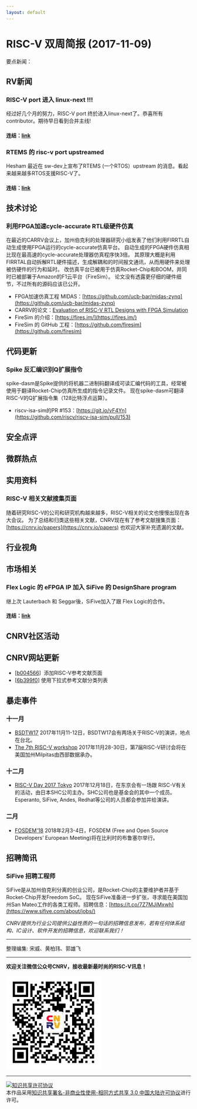 ```yaml
---
layout: default
---
```


# RISC-V 双周简报 (2017-11-09)

要点新闻：


## RV新闻

### RISC-V port 进入 linux-next !!!
经过好几个月的努力，RISC-V port 终於进入linux-next了。恭喜所有contributor。期待早日看到合并主线!

#### 连结：[link](https://lkml.org/lkml/2017/10/31/850) 

### RTEMS 的 risc-v port upstreamed
Hesham 最近在 sw-dev上宣布了RTEMS (一个RTOS）upstream 的消息。看起来越来越多RTOS支援RISC-V了。

#### 连结：[link](https://groups.google.com/a/groups.riscv.org/d/msgid/sw-dev/45FC13E809C9A942BC515F7A1E7E7D7AFAB02AF4%40sjsrvexchmbx2.microsemi.net)

## 技术讨论

### 利用FPGA加速cycle-accurate RTL级硬件仿真
在最近的CARRV会议上，加州伯克利的处理器研究小组发表了他们利用FIRRTL自动生成使用FPGA运行的cycle-accurate仿真平台。
自动生成的FPGA硬件仿真相比现在最高速的cycle-accurate处理器仿真程序快3倍。
其原理大概是利用FIRRTAL自动拆解RTL硬件描述，生成解耦和的时间报文通讯，从而用硬件来处理被仿硬件的行为和延时。
改仿真平台已被用于仿真Rocket-Chip和BOOM，并同时已被部署于Amazon的F1云平台（FireSim）。
论文没有透露更仔细的硬件细节，不过所有的源码应该已公开。

- FPGA加速仿真工程 MIDAS：[https://github.com/ucb-bar/midas-zynq](https://github.com/ucb-bar/midas-zynq)
- CARRV的论文：[Evaluation of RISC-V RTL Designs with FPGA Simulation](https://carrv.github.io/papers/kim-midas-carrv2017.pdf)
- FireSim 的介绍：[https://fires.im/](https://fires.im/)
- FireSim 的 GitHub 工程：[https://github.com/firesim](https://github.com/firesim)

## 代码更新

### Spike 反汇编识别Q扩展指令
spike-dasm是Spike提供的将机器二进制码翻译成可读汇编代码的工具，经常被使用于翻译Rocket-Chip仿真所生成的指令记录文件。
现在spike-dasm可翻译RISC-V的Q扩展指令集（128比特浮点运算）。

- riscv-isa-sim的PR \#153：[https://git.io/vF4Yn](https://github.com/riscv/riscv-isa-sim/pull/153)

## 安全点评

## 微群热点

## 实用资料

### RISC-V 相关文献搜集页面
随着研究RISC-V的公司和研究机构越来越多，RISC-V相关的论文也慢慢出现在各大会议。
为了总结和归类这些相关文献，CNRV现在有了参考文献搜集页面：[https://cnrv.io/papers](https://cnrv.io/papers)
也欢迎大家补充遗漏的文献。

## 行业视角

## 市场相关

### Flex Logic 的 eFPGA IP 加入 SiFive 的 DesignShare program
继上次 Lauterbach 和 Seggar後，SiFive加入了跟 Flex Logic的合作。
#### 连结：[link](https://www.electronicsweekly.com/news/business/flex-logix-makes-efpga-available-sifive-design-environment-2017-11/)

## CNRV社区活动

## CNRV网站更新

- [[b004566](https://github.com/cnrv/home/commit/b004566fc52ed0aa3802a76d85609def9e8c380d)]
  添加RISC-V参考文献页面
- [[6b399f0](https://github.com/cnrv/home/commit/6b399f0aaf7d4876f7779100e6f27e9b494ddc49)]
  使用下拉式参考文献分类列表

## 暴走事件

### 十一月

+ [BSDTW17](https://bsdtw.org/) 2017年11月11-12日，BSDTW17会有两场关于RISC-V的演讲，地点在台北。
+ [The 7th RISC-V workshop](https://www.softconf.com/h/riscv7thwkshp/) 2017年11月28-30日，第7届RISC-V研讨会将在美国加州Milpitas由西部数据承办。

### 十二月
+ [RISC-V Day 2017 Tokyo](https://riscv.tokyo/2017/10/07/%E6%9C%80%E5%88%9D%E3%81%AE%E3%83%96%E3%83%AD%E3%82%B0%E6%8A%95%E7%A8%BF/)  2017年12月18日，在东京会有一场跟 RISC-V有关的活动，由日本SHC公司主办。SHC公司也是基金会的其中一个成员。Esperanto, SiFive, Andes, Redhat等公司的人员都会参加并给演讲。

### 二月
+ [FOSDEM'18](https://fosdem.org/2018/) 2018年2月3-4日，FOSDEM (Free and Open Source Developers’ European Meeting)将在比利时的布鲁塞尔举行。

## 招聘简讯

### SiFive 招聘工程师
SiFive是从加州伯克利分离的创业公司，是Rocket-Chip的主要维护者并基于Rocket-Chip开发Freedom SoC。
现在SiFive准备进一步扩张，寻求能在美国加州San Mateo工作的各类工程师。招聘信息：[https://t.co/7Z7MJiMxwh](https://www.sifive.com/about/jobs/)

_CNRV提供为行业公司提供公益性质的一句话的招聘信息发布，若有任何体系结构、IC设计、软件开发的招聘信息，欢迎联系我们！_

----

整理编集: 宋威、黄柏玮、郭雄飞


----

**欢迎关注微信公众号CNRV，接收最新最时尚的RISC-V讯息！**

![CNRV微信公众号](/assets/images/cnrv_qr.png)

----

<a rel="license" href="http://creativecommons.org/licenses/by-nc-sa/3.0/cn/"><img alt="知识共享许可协议" style="border-width:0" src="https://i.creativecommons.org/l/by-nc-sa/3.0/cn/80x15.png" /></a><br />本作品采用<a rel="license" href="http://creativecommons.org/licenses/by-nc-sa/3.0/cn/">知识共享署名-非商业性使用-相同方式共享 3.0 中国大陆许可协议</a>进行许可。

